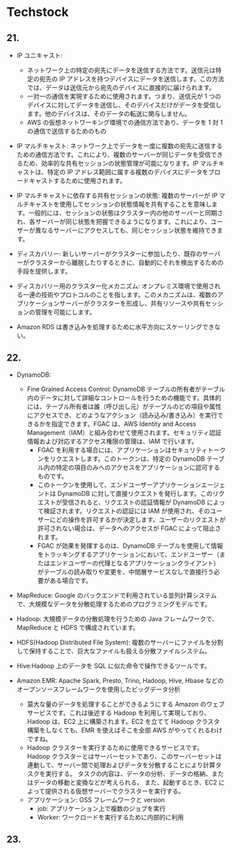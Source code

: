 # Techstock

## 21.

- IP ユニキャスト:

  - ネットワーク上の特定の宛先にデータを送信する方法です。送信元は特定の宛先の IP アドレスを持つデバイスにデータを送信します。この方法では、データは送信元から宛先のデバイスに直接的に届けられます。
  - 一対一の通信を実現するために使用されます。つまり、送信元が 1 つのデバイスに対してデータを送信し、そのデバイスだけがデータを受信します。他のデバイスは、そのデータの転送に関与しません。
  - AWS の仮想ネットワーキング環境での通信方法であり、データを 1 対 1 の通信で送信するためのもの

- IP マルチキャスト: ネットワーク上でデータを一度に複数の宛先に送信するための通信方法です。これにより、複数のサーバーが同じデータを受信できるため、効率的な共有セッションの状態管理が可能になります。IP マルチキャストは、特定の IP アドレス範囲に属する複数のデバイスにデータをブロードキャストするために使用されます。

- IP マルチキャストに依存する共有セッションの状態: 複数のサーバーが IP マルチキャストを使用してセッションの状態情報を共有することを意味します。一般的には、セッションの状態はクラスター内の他のサーバーと同期され、各サーバーが同じ状態を把握できるようになります。これにより、ユーザーが異なるサーバーにアクセスしても、同じセッション状態を維持できます。

- ディスカバリー: 新しいサーバーがクラスターに参加したり、既存のサーバーがクラスターから離脱したりするときに、自動的にそれを検出するための手段を提供します。
- ディスカバリー用のクラスター化メカニズム: オンプレミス環境で使用される一連の技術やプロトコルのことを指します。このメカニズムは、複数のアプリケーションサーバーがクラスターを形成し、共有リソースや共有セッションの管理を可能にします。

- Amazon RDS は書き込みを処理するために水平方向にスケーリングできない。

## 22.

- DynamoDB:

  - Fine Grained Access Control: DynamoDB テーブルの所有者がテーブル内のデータに対して詳細なコントロールを行うための機能です。具体的には、テーブル所有者は誰（呼び出し元）がテーブルのどの項目や属性にアクセスでき、どのようなアクション（読み込み/書き込み）を実行できるかを指定できます。FGAC は、AWS Identity and Access Management（IAM）と組み合わせて使用されます。セキュリティ認証情報および対応するアクセス権限の管理は、IAM で行います。
    - FGAC を利用する場合には、アプリケーションはセキュリティトークンをリクエストします。このトークンは、特定の DynamoDB テーブル内の特定の項目のみへのアクセスをアプリケーションに認可するものです。
    - このトークンを使用して、エンドユーザーアプリケーションエージェントは DynamoDB に対して直接リクエストを発行します。このリクエストが受信されると、リクエストの認証情報が DynamoDB によって検証されます。リクエストの認証には IAM が使用され、そのユーザーにどの操作を許可するかが決定します。ユーザーのリクエストが許可されない場合は、データへのアクセスが FGAC によって阻止されます。
    - FGAC が効果を発揮するのは、DynamoDB テーブルを使用して情報をトラッキングするアプリケーションにおいて、エンドユーザー（またはエンドユーザーの代理となるアプリケーションクライアント） がテーブルの読み取りや変更を、中間層サービスなしで直接行う必要がある場合です。

- MapReduce: Google のバックエンドで利用されている並列計算システムで、大規模なデータを分散処理するためのプログラミングモデルです。
- Hadoop: 大規模データの分散処理を行うための Java フレームワークで、MapReduce と HDFS で構成されています。
- HDFS(Hadoop Distributed File System): 複数のサーバーにファイルを分割して保持することで、巨大なファイルも扱える分散ファイルシステム。
- Hive:Hadoop 上のデータを SQL に似た命令で操作できるツールです。

- Amazon EMR: Apache Spark, Presto, Trino, Hadoop, Hive, Hbase などのオープンソースフレームワークを使用したビッグデータ分析
  - 莫大な量のデータを処理することができるようにする Amazon のウェブサービスです。これは後述する Hadoop を利用して実現しており、Hadoop は、EC2 上に構築されます。EC2 を立てて Hadoop クラスタ構築をしなくても、EMR を使えばそこを全部 AWS がやってくれるわけですね。
  - Hadoop クラスターを実行するために使用できるサービスです。 Hadoop クラスターとはサーバーセットであり、このサーバーセットは連動して、サーバー間で処理およびデータを分散することにより計算タスクを実行する。 タスクの内容は、データの分析、データの格納、またはデータの移動と変換などが考えられる。 また、起動するとき、EC2 によって提供される仮想サーバーでクラスターを実行する。
  - アプリケーション: OSS フレームワークと version
    - job: アプリケーション上で複数のジョブを実行
    - Worker: ワークロードを実行するために内部的に利用

## 23.
